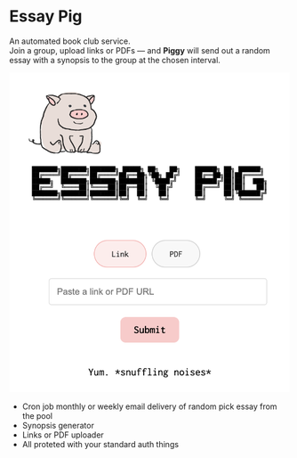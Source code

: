 # Essay Pig

An automated book club service.  
Join a group, upload links or PDFs — and **Piggy** will send out a random essay with a synopsis to the group at the chosen interval.

![Essay Pig Banner](./public/essaypiggy-banner.png)


- Cron job monthly or weekly email delivery of random pick essay from the pool
- Synopsis generator
- Links or PDF uploader
- All proteted with your standard auth things